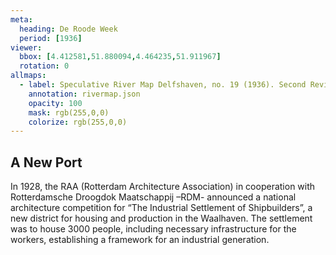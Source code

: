 ```yaml
---
meta:
  heading: De Roode Week
  period: [1936]
viewer:
  bbox: [4.412581,51.880094,4.464235,51.911967]
  rotation: 0
allmaps:
  - label: Speculative River Map Delfshaven, no. 19 (1936). Second Revision, serie II, 2023. Scale 1:5,000. The Berlage. Based on River Map Delfshaven, no. 19. Second Revision, serie II, 1936. 1:5,000. Geoplaza, VU Amsterdam. Signature LL.11007gk
    annotation: rivermap.json
    opacity: 100
    mask: rgb(255,0,0)
    colorize: rgb(255,0,0)
---
```


## A New Port

In 1928, the RAA (Rotterdam Architecture Association) in cooperation with Rotterdamsche Droogdok Maatschappij –RDM- announced a national architecture competition for “The Industrial Settlement of Shipbuilders”, a new district for housing and production in the Waalhaven. The settlement was to house 3000 people, including necessary infrastructure for the workers, establishing a framework for an industrial generation.
